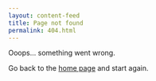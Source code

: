```yaml
---
layout: content-feed
title: Page not found
permalink: 404.html
---
```

<div class="container">
  <p></p>
  <p>Ooops... something went wrong.</p>
  <p>Go back to the
  <a href="https://southwestcommunities.co.uk" title="South West Communities Homepage">home page</a> and start again.</p>
  <p>&nbsp;</p>
</div>

